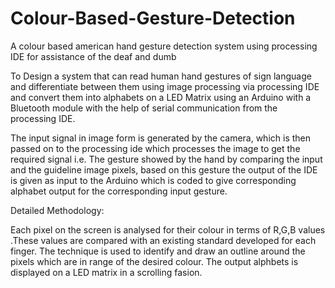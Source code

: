 # Colour-Based-Gesture-Detection
A colour based american hand gesture detection system using processing IDE for assistance of the deaf and dumb

To Design a system that can read human hand gestures of sign language and differentiate between them using image processing via processing IDE and convert them into alphabets on a LED Matrix using an Arduino with a Bluetooth module with the help of serial communication from the processing IDE.

The input signal in image form is generated by the camera, which is then passed on to the processing ide which processes the image to get the required signal i.e. The gesture showed by the hand by comparing the input and the guideline image pixels, based on this gesture the output of the IDE is given as input to the Arduino which is coded to give corresponding alphabet output for the corresponding input gesture.

Detailed Methodology:

Each pixel on the screen is analysed for their colour in terms of R,G,B values .These values are compared with an existing standard developed for each finger. The technique is used to identify and draw an outline around the pixels which are in range of the desired colour.
The output alphbets is displayed on a LED matrix in a scrolling fasion.
